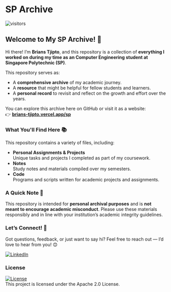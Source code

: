 # SP Archive

![visitors](https://visitor-badge.laobi.icu/badge?page_id=brianstm.SP)

## Welcome to My SP Archive! 👋

Hi there! I’m **Brians Tjipto**, and this repository is a collection of **everything I worked on during my time as an Computer Engineering student at Singapore Polytechnic (SP)**.

This repository serves as:

- A **comprehensive archive** of my academic journey.
- A **resource** that might be helpful for fellow students and learners.
- A **personal record** to revisit and reflect on the growth and effort over the years.

You can explore this archive here on GitHub or visit it as a website:  
👉 [**brians-tjipto.vercel.app/sp**](https://brians-tjipto.vercel.app/sp)

### What You'll Find Here 📚

This repository contains a variety of files, including:

- **Personal Assignments & Projects**  
  Unique tasks and projects I completed as part of my coursework.
- **Notes**  
  Study notes and materials compiled over my semesters.
- **Code**  
  Programs and scripts written for academic projects and assignments.

### A Quick Note 📢

This repository is intended for **personal archival purposes** and is **not meant to encourage academic misconduct**. Please use these materials responsibly and in line with your institution’s academic integrity guidelines.

### Let’s Connect! 🌟

Got questions, feedback, or just want to say hi? Feel free to reach out — I’d love to hear from you! 😊

[![LinkedIn](https://img.shields.io/badge/LinkedIn-Brians%20Tjipto-0A66C2.svg?logo=linkedin)](https://www.linkedin.com/in/brians-tjipto-a25850153/)

### License

[![License](https://img.shields.io/badge/License-Apache%202.0-red.svg)](https://opensource.org/licenses/Apache-2.0)  
This project is licensed under the Apache 2.0 License.
